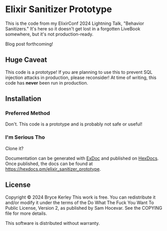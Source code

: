 # Elixir Sanitizer Prototype

This is the code from my ElixirConf 2024 Lightning Talk,
"Behavior Sanitizers."
It's here so it doesn't get lost in a forgotten
LiveBook somewhere, but it's not production-ready.

Blog post forthcoming!

## Huge Caveat

This code is a prototype!
If you are planning to use this to prevent SQL injection attacks
in production, please reconsider!
At time of writing, this code has **never** been run in production.

## Installation

### Preferred Method

Don't. This code is a prototype and is probably not safe or useful!

### I'm Serious Tho

Clone it? 

Documentation can be generated with [ExDoc](https://github.com/elixir-lang/ex_doc)
and published on [HexDocs](https://hexdocs.pm). Once published, the docs can
be found at <https://hexdocs.pm/elixir_sanitizer_prototype>.

## License

Copyright © 2024 Bryce Kerley
This work is free. You can redistribute it and/or modify it under the
terms of the Do What The Fuck You Want To Public License, Version 2,
as published by Sam Hocevar. See the COPYING file for more details.

This software is distributed without warranty.
